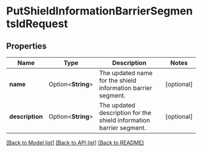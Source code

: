 # PutShieldInformationBarrierSegmentsIdRequest

## Properties

Name | Type | Description | Notes
------------ | ------------- | ------------- | -------------
**name** | Option<**String**> | The updated name for the shield information barrier segment. | [optional]
**description** | Option<**String**> | The updated description for the shield information barrier segment. | [optional]

[[Back to Model list]](../README.md#documentation-for-models) [[Back to API list]](../README.md#documentation-for-api-endpoints) [[Back to README]](../README.md)


